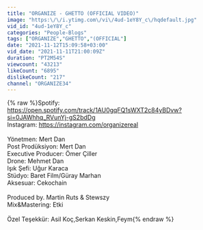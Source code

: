 ```yaml
---
title: "ORGANIZE - GHETTO (OFFICIAL VIDEO)"
image: "https:\/\/i.ytimg.com\/vi\/4ud-1eY8Y_c\/hqdefault.jpg"
vid_id: "4ud-1eY8Y_c"
categories: "People-Blogs"
tags: ["ORGANIZE","GHETTO","(OFFICIAL"]
date: "2021-11-12T15:09:58+03:00"
vid_date: "2021-11-11T21:00:09Z"
duration: "PT2M54S"
viewcount: "43213"
likeCount: "6895"
dislikeCount: "217"
channel: "ORGANIZE34"
---
```

{% raw %}Spotify: <a rel="nofollow" target="blank" href="https://open.spotify.com/track/1AU0gqFQ1sWXT2c84yBDvw?si=0JAWhhq_RVunYj-gS2bdDg">https://open.spotify.com/track/1AU0gqFQ1sWXT2c84yBDvw?si=0JAWhhq_RVunYj-gS2bdDg</a><br />Instagram: <a rel="nofollow" target="blank" href="https://instagram.com/organizereal">https://instagram.com/organizereal</a><br /><br />Yönetmen: Mert Dan<br />Post Prodüksiyon: Mert Dan<br />Executive Producer: Ömer Çiller<br />Drone: Mehmet Dan<br />Işık Şefi: Uğur Karaca<br />Stüdyo: Baret Film/Güray Marhan<br />Aksesuar: Cekochain<br /><br />Produced by. Martin Ruts &amp; Stewszy<br />Mix&amp;Mastering: Etki<br /><br />Özel Teşekkür: Asil Koç,Serkan Keskin,Feym{% endraw %}
